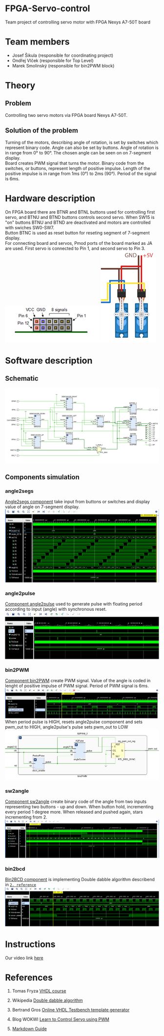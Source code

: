 # FPGA-Servo-control
Team project of controlling servo motor with FPGA Nexys A7-50T board

# Team members
- Josef Šikula (responsible for coordinating project)
- Ondřej Vlček (responsible for Top Level)
- Marek Smolinský (responsible for bin2PWM block)

# Theory
## Problem
Controlling two servo motors via FPGA board Nexys A7-50T.

## Solution of the problem
Turning of the motors, describing angle of rotation, is set by switches which represent binary code. Angle can also be set by buttons. Angle of rotation is in range from 0° to 90°. The chosen angle can be seen on on 7-segment display.<br> 
Board creates PWM signal that turns the motor. Binary code from the switches, or buttons, represent length of positive impulse. Length of the positive impulse is in range from 1ms (0°) to 2ms (90°). Period of the signal is 6ms. 

# Hardware description
On FPGA board there are BTNR and BTNL buttons used for controlling first servo, and BTNU and BTND buttons controls second servo. When SW15 is "on" buttons BTNU and BTND are deactivated and motors are controlled with swiches SW0-SW7.<br> 
Button BTNC is used as reset button for reseting segment of 7-segment display.<br>
For connecting board and servos, Pmod ports of the board marked as JA are used. First servo is connected to Pin 1, and second servo to Pin 3.<br> 
![Pinout](/images/Pmod_pinout.png)
![Servo](/images/servo_power.png)
# Software description
## Schematic
![Schematic of toplevel](/images/toplevel_scheme.png)
## Components simulation
### angle2segs
[Angle2segs component](src/bin2PWM.vhd) take input from buttons or switches and display value of angle on 7-segment display.
![sim A2S](/images/sim_angle2segs.png)
### angle2pulse
[Component angle2pulse](src/angle2pulse.vhd) used to generate pulse with floating period according to input (angle) with synchronous reset.
![sim A2P](/images/sim_angle2pulse.png)
### bin2PWM
[Component bin2PWM](src/bin2PWM.vhd) create PWM signal. Value of the angle is coded in lenght of positive impulse of PWM signal. Period of PWM signal is 6ms. 
![sim B2PWM](/images/sim_bin2pwm.jpg)
When period pulse is HIGH, resets angle2pulse component and sets pwm_out to HIGH, angle2pulse's pulse sets pwm_out to LOW
![B2PWM schematic](/images/bin2PWM_scheme.jpg)
### sw2angle
[Component sw2angle](src/sw2angle.vhd) create binary code of the angle from two inputs representing two buttons - up and down. When button hold, incrementing every period 1 degree more. When released and pushed again, stars incrementing from 2.
![sim SW2A](/images/sim_sw2angle.png)

### bin2bcd
[Bin2BCD component](src/bin2bcd.vhd) is implementing Double dabble algorithm describend in [`2. reference`](#references)
![sim B2bcd](/images/sim_bin2bcd.png)


# Instructions
Our video link [here](https://www.youtube.com/)

# References

1. Tomas Fryza [VHDL course](https://github.com/tomas-fryza/vhdl-course/)

2. Wikipedia [Double dabble algorithm](https://en.wikipedia.org/wiki/Double_dabble)

3. Bertrand Gros [Online VHDL Testbench template generator](https://vhdl.lapinoo.net/testbench/)

4. Blog WOKWI [Learn to Control Servo using PWM](https://blog.wokwi.com/learn-servo-motor-using-wokwi-logic-analyzer/)

5. [Markdown Guide](https://www.markdownguide.org/basic-syntax/#code)
